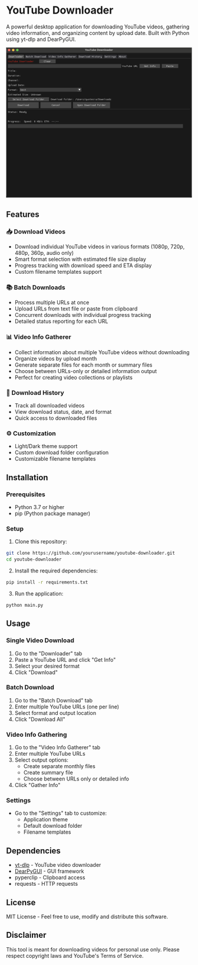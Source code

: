 # YouTube Downloader

A powerful desktop application for downloading YouTube videos, gathering video information, and organizing content by upload date. Built with Python using yt-dlp and DearPyGUI.

![YouTube Downloader Screenshot](https://github.com/Punisher360/Youtube-Downlaoder/blob/4912ec3fc49ad6a30b7c50002b747adb5a55b11e/YT%20Downloader.png)
## Features

### 📥 Download Videos
- Download individual YouTube videos in various formats (1080p, 720p, 480p, 360p, audio only)
- Smart format selection with estimated file size display
- Progress tracking with download speed and ETA display
- Custom filename templates support

### 📚 Batch Downloads
- Process multiple URLs at once
- Upload URLs from text file or paste from clipboard
- Concurrent downloads with individual progress tracking
- Detailed status reporting for each URL

### 📊 Video Info Gatherer
- Collect information about multiple YouTube videos without downloading
- Organize videos by upload month
- Generate separate files for each month or summary files
- Choose between URLs-only or detailed information output
- Perfect for creating video collections or playlists

### 📂 Download History
- Track all downloaded videos
- View download status, date, and format
- Quick access to downloaded files

### ⚙️ Customization
- Light/Dark theme support
- Custom download folder configuration
- Customizable filename templates

## Installation

### Prerequisites
- Python 3.7 or higher
- pip (Python package manager)

### Setup

1. Clone this repository:
```bash
git clone https://github.com/yourusername/youtube-downloader.git
cd youtube-downloader
```

2. Install the required dependencies:
```bash
pip install -r requirements.txt
```

3. Run the application:
```bash
python main.py
```

## Usage

### Single Video Download
1. Go to the "Downloader" tab
2. Paste a YouTube URL and click "Get Info"
3. Select your desired format
4. Click "Download"

### Batch Download
1. Go to the "Batch Download" tab
2. Enter multiple YouTube URLs (one per line)
3. Select format and output location
4. Click "Download All"

### Video Info Gathering
1. Go to the "Video Info Gatherer" tab
2. Enter multiple YouTube URLs
3. Select output options:
   - Create separate monthly files
   - Create summary file
   - Choose between URLs only or detailed info
4. Click "Gather Info"

### Settings
- Go to the "Settings" tab to customize:
  - Application theme
  - Default download folder
  - Filename templates

## Dependencies

- [yt-dlp](https://github.com/yt-dlp/yt-dlp) - YouTube video downloader
- [DearPyGUI](https://github.com/hoffstadt/DearPyGui) - GUI framework
- pyperclip - Clipboard access
- requests - HTTP requests

## License

MIT License - Feel free to use, modify and distribute this software.

## Disclaimer

This tool is meant for downloading videos for personal use only. Please respect copyright laws and YouTube's Terms of Service.
